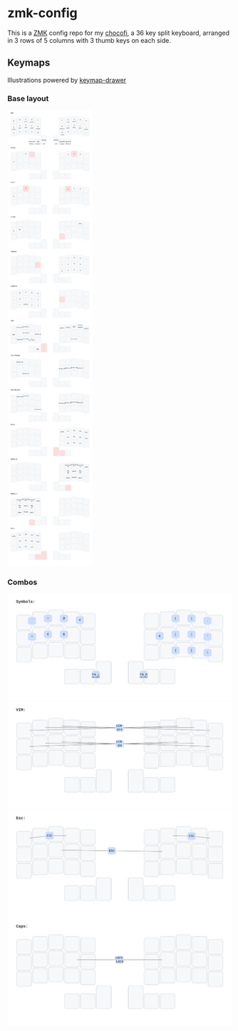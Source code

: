 # zmk-config

This is a [ZMK](https://zmk.dev) config repo for my [chocofi](https://github.com/pashutk/chocofi), a 36 key split keyboard, arranged in 3 rows of 5 columns with 3 thumb keys on each side.

## Keymaps

Illustrations powered by [keymap-drawer](https://caksoylar.github.io/keymap-drawer?keymap_yaml=H4sIAAAAAAAC_-1afXLaRhT_36fYTFILEjmxJBtsdTITWUg2tQwECTeJm6gyaGIKWBRwUsZDj9Hb9DI9Sd5-aSWiUBI3ttKIGfatfu9zn_ZJuwvDYB5dzXR0_fto4A_C-XkUTHo66k4G570nk_CdIiPMGTIxx3jZ7Hj-dDzsz3ztj11fW2wAL5xM9Q2EapaNyRZ6TtqfSXsNapaMLsBof9JdxFibYEH3ahZS0CPty1igk6FUX1ZqkrYVCxhEwDG9tiO0XAoajiewGsUOO3WB2RRzj-yE4CEBL69G46An0COCTuej82g4FfBPBG6nLRxTMOXKoVgqpB8pJmJ_RdoXpDVJe0rag1ilQVRm_WGP5eOEtJIsEfqYtE9i8QPDPHZbhknvx4lVqxt-Ik-ecZA9LKFzWj8RsNXwrHYG7JpGy8pMW81yLC_pvY155H7qsdA_f_0to9l8HMLIJsFlIo5sjrQZEgsSkyP8i3DYW9zA5FXCpLTZT11FKXefthGsJVdwCs7tcfDzVL-RVSg3bETi7JtV2soaJH54CSYvInGxsgDXESs4Bef2OORdrf8vhwxlGU7XKEqSAl7JQVTU59fiLD2epT-_r1TTxWdeak16yKZ8ldE9RvcpfXS3k4NuEqQdFtQuoxVGt_IydaRtFpHCqMqoJiJ8LKOpjjdBtxza09VJYtsqOiGleyzuZ4zep_QBvfohL_l-w57TUmoSl0hb_u82XF-UbzYped4dt6TSkKQzxnldvFz-jQNbdzYj-Sv5XX_kv48mPZZVo9SuHx555ZQQ4x2WzDLvvaK9mmUvHxDgYiRWm6wiQfo0Lc0MQjA-PSP4OKS3UkYEq0jCENbvXgSXb0NmcDBDjmV7vntUt71VpjYH4dyfhOMwmGXxP51vkYevWB5iXDo6k2BLRlPVfY-7X_Kl6hei-5voDkR3mK3X_dgkBInWcP2azkR281OD6eHBwCykrPLnDypx6sUsikH18KD4qVSWMjiO9cvrjiY5Krvht_OyBnGa5jHp2FVK9ijZp0RRcv8Us3co2aWkwgJX8x84za1NI7W1u13trf1QYqe0-d-wHpCXVMNyXShncxkyOl5zGas3zHRR5Hl4p00H1Rr0iL_DXmoY67S-4SVJq23RHzRaRselY2pYL7xvbWfNfkfRixlazNC8nv3cdUiwCmIFUqxBvtc1SD5WNJ_P6Uaj82iqb2yhMWxMlD0ZKVW8sh_o5ICBwVWAKxw-4zCgHCwxCPS5eplBKoipsfI1V1ZBVI1dLTi8L6M9Dj6VhNV9Dm7FQYGoEsvChxsGXOX4L1y4AsK7XHiTy24DysFfY8Ogz8F7sVUZaRx8xkFNRjscvB-rY6Pc6hsOgr7CDTzgIHhSuCvHLcF2TC2XhUPsEyRktM1k6J8PEtmHZInUpLg0CmwfO8a3D99Z-CazBpvSRCK4Q5Cspgzj3T6zqiUmAnhzyQMvMcRKViwaaGk8UeS_KLBtpH_GmPW7g_mCy0EImpqWc1JyHwCKLUV30iMAAA%3D%3D)

### Base layout

![Base layout](./doc/layout.svg)

### Combos

![Symbols Combos](./doc/combos.svg)
![Vim Combos](./doc/vim_combos.svg)
![Esc Combos](./doc/esc_combos.svg)
![Caps Combos](./doc/caps_combo.svg)
